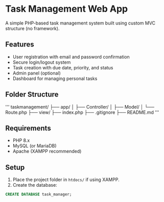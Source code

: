# Task Management Web App

A simple PHP-based task management system built using custom MVC structure (no framework).

## Features

- User registration with email and password confirmation
- Secure login/logout system
- Task creation with due date, priority, and status
- Admin panel (optional)
- Dashboard for managing personal tasks

## Folder Structure

''' taskmanagement/
├── app/
│ ├── Controller/
│ ├── Model/
│ └── Route.php
├── view/
├── index.php
├── .gitignore
├── README.md '''


## Requirements

- PHP 8.x
- MySQL (or MariaDB)
- Apache (XAMPP recommended)

## Setup

1. Place the project folder in `htdocs/` if using XAMPP.
2. Create the database:

```sql
CREATE DATABASE task_manager;
